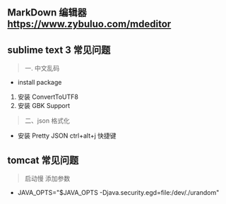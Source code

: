 
## MarkDown 编辑器 https://www.zybuluo.com/mdeditor

## sublime text 3  常见问题

> 一. 中文乱码
- install package
1. 安装 ConvertToUTF8
2. 安装 GBK Support

> 二、json 格式化
- 安装 Pretty JSON  ctrl+alt+j  快捷键

## tomcat 常见问题
> 启动慢  添加参数
- JAVA_OPTS="$JAVA_OPTS -Djava.security.egd=file:/dev/./urandom"
